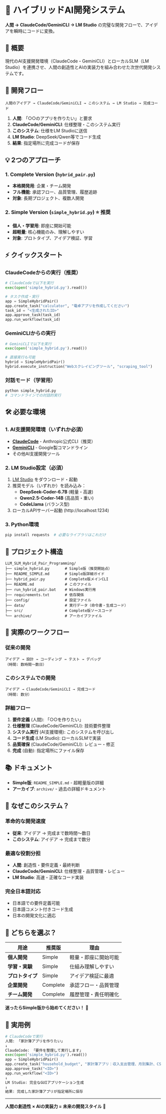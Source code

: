 # 🤖 ハイブリッドAI開発システム

**人間 → ClaudeCode/GeminiCLI → LM Studio** の完璧な開発フローで、アイデアを瞬時にコードに変換。

## 🎯 概要

現代のAI支援開発環境（ClaudeCode・GeminiCLI）とローカルSLM（LM Studio）を連携させ、人間の創造性とAIの実装力を組み合わせた次世代開発システムです。

## 🚀 開発フロー

```
人間のアイデア → ClaudeCode/GeminiCLI → このシステム → LM Studio → 完成コード
```

1. **人間**: 「○○のアプリを作りたい」と要求
2. **ClaudeCode/GeminiCLI**: 仕様整理・このシステム実行  
3. **このシステム**: 仕様をLM Studioに送信
4. **LM Studio**: DeepSeek/Qwen等でコード生成
5. **結果**: 指定場所に完成コードが保存

## 💡 2つのアプローチ

### 1. **Complete Version** (`hybrid_pair.py`)
- **本格開発用**: 企業・チーム開発
- **フル機能**: 承認フロー、品質管理、履歴追跡
- **対象**: 長期プロジェクト、複数人開発

### 2. **Simple Version** (`simple_hybrid.py`) ⭐ 推奨  
- **個人・学習用**: 即座に開始可能
- **超軽量**: 核心機能のみ、理解しやすい
- **対象**: プロトタイプ、アイデア検証、学習

## ⚡ クイックスタート

### ClaudeCodeからの実行（推奨）
```python
# ClaudeCodeで以下を実行
exec(open('simple_hybrid.py').read())

# タスク作成・実行
app = SimpleHybridPair()
app.create_task("calculator", "電卓アプリを作成してください")
task_id = "<生成されたID>"
app.approve_task(task_id)
app.run_workflow(task_id)
```

### GeminiCLIからの実行
```python  
# GeminiCLIで以下を実行
exec(open('simple_hybrid.py').read())

# 直接実行も可能
hybrid = SimpleHybridPair()
hybrid.execute_instruction("Webスクレイピングツール", "scraping_tool")
```

### 対話モード（学習用）
```bash
python simple_hybrid.py
# コマンドラインでの対話的実行
```

## 🛠️ 必要な環境

### 1. AI支援開発環境（いずれか必須）
- **[ClaudeCode](https://claude.ai/code)** - Anthropic公式CLI（推奨）
- **[GeminiCLI](https://ai.google.dev/)** - Google製コマンドライン
- その他AI支援開発ツール

### 2. LM Studio設定（必須）
1. [LM Studio](https://lmstudio.ai/) をダウンロード・起動
2. 推奨モデル（いずれか）を読み込み：
   - **DeepSeek-Coder-6.7B** (軽量・高速)
   - **Qwen2.5-Coder-14B** (高品質・重い)
   - **CodeLlama** (バランス型)
3. ローカルAPIサーバー起動 (http://localhost:1234)

### 3. Python環境
```bash
pip install requests  # 必要なライブラリはこれだけ
```

## 📁 プロジェクト構造

```
LLM_SLM_Hybrid_Pair_Programming/
├── simple_hybrid.py       # Simple版（推奨開始点）
├── README_SIMPLE.md       # Simple版詳細ガイド
├── hybrid_pair.py         # Complete版メインCLI
├── README.md              # このファイル
├── run_hybrid_pair.bat    # Windows実行用
├── requirements.txt       # 依存関係
├── config/                # 設定ファイル
├── data/                  # 実行データ（命令書・生成コード）
├── src/                   # Complete版ソースコード
└── archive/               # アーカイブファイル
```

## 🔄 実際のワークフロー

### 従来の開発
```
アイデア → 設計 → コーディング → テスト → デバッグ
（時間: 数時間〜数日）
```

### このシステムでの開発
```
アイデア → ClaudeCode/GeminiCLI → 完成コード
（時間: 数分）
```

### 詳細フロー
1. **要件定義** (人間): 「○○を作りたい」
2. **仕様整理** (ClaudeCode/GeminiCLI): 技術要件整理
3. **システム実行** (AI支援環境): このシステムを呼び出し
4. **コード生成** (LM Studio): ローカルSLMで実装
5. **品質確保** (ClaudeCode/GeminiCLI): レビュー・修正
6. **完成** (自動): 指定場所にファイル保存

## 📚 ドキュメント

- **Simple版**: `README_SIMPLE.md` - 超軽量版の詳細
- **アーカイブ**: `archive/` - 過去の詳細ドキュメント

## 🎉 なぜこのシステム？

### 革命的な開発速度
- **従来**: アイデア → 完成まで数時間〜数日
- **このシステム**: アイデア → 完成まで数分

### 最適な役割分担
- **人間**: 創造性・要件定義・最終判断
- **ClaudeCode/GeminiCLI**: 仕様整理・品質管理・レビュー
- **LM Studio**: 高速・正確なコード実装

### 完全日本語対応
- 日本語での要件定義可能
- 日本語コメント付きコード生成
- 日本の開発文化に適応

## 🚦 どちらを選ぶ？

| 用途 | 推奨版 | 理由 |
|------|--------|------|
| **個人開発** | Simple | 軽量・即座に開始可能 |
| **学習・実験** | Simple | 仕組み理解しやすい |
| **プロトタイプ** | Simple | アイデア検証に最適 |
| **企業開発** | Complete | 承認フロー・品質管理 |
| **チーム開発** | Complete | 履歴管理・責任明確化 |

**迷ったらSimple版から始めてください！** 🎯

## 🔮 実用例

```python
# ClaudeCodeで実行
人間: 「家計簿アプリを作りたい」
↓
ClaudeCode: 「要件を整理して実行します」
exec(open('simple_hybrid.py').read())
app = SimpleHybridPair()
app.create_task("household_budget", "家計簿アプリ：収入支出管理、月別集計、CSV出力、tkinter GUI")
app.approve_task("<ID>")  
app.run_workflow("<ID>")
↓
LM Studio: 完全なGUIアプリケーション生成
↓  
結果: 完成した家計簿アプリが指定場所に保存
```

---

**人間の創造性 × AIの実装力 = 未来の開発スタイル** 🚀